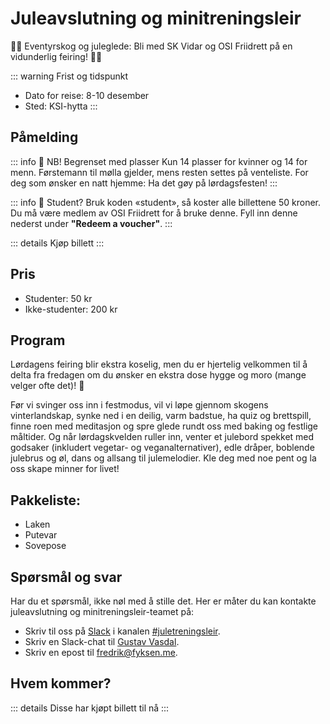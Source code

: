 # Juleavslutning og minitreningsleir


🎉✨ Eventyrskog og juleglede: Bli med SK Vidar og OSI Friidrett på en vidunderlig feiring! 🌲🌟

::: warning Frist og tidspunkt
* Dato for reise: 8-10 desember
* Sted: KSI-hytta
:::


## Påmelding

::: info 🔔 NB! Begrenset med plasser
Kun 14 plasser for kvinner og 14 for menn. Førstemann til mølla gjelder,  mens resten settes på venteliste. For deg som ønsker en natt hjemme: Ha det gøy på lørdagsfesten!
:::

::: info 👼 Student?
Bruk koden «student», så koster alle billettene 50 kroner. Du må være medlem av OSI Friidrett for å bruke denne.
Fyll inn denne nederst under **"Redeem a voucher"**.
:::

<script setup>
import PretixWidgetCompat from '/arrangementer/PretixWidgetCompat-osi.vue'
import AttendeesTable from '/arrangementer/attendees.vue'
</script>

::: details Kjøp billett
<PretixWidgetCompat eventId="minitreningsleir" />
:::

 


## Pris

* Studenter: 50 kr
* Ikke-studenter: 200 kr


## Program
Lørdagens feiring blir ekstra koselig, men du er hjertelig velkommen til å delta fra fredagen om du ønsker en ekstra dose hygge og moro (mange velger ofte det)! 🎉

Før vi svinger oss inn i festmodus, vil vi løpe gjennom skogens vinterlandskap, synke ned i en deilig, varm badstue, ha quiz og brettspill, finne roen med meditasjon og spre glede rundt oss med baking og festlige måltider. Og når lørdagskvelden ruller inn, venter et julebord spekket med godsaker (inkludert vegetar- og veganalternativer), edle dråper, boblende julebrus og øl, dans og allsang til julemelodier. Kle deg med noe pent og la oss skape minner for livet!

## Pakkeliste:
* Laken
* Putevar
* Sovepose


## Spørsmål og svar

Har du et spørsmål, ikke nøl med å stille det.  Her er måter du kan kontakte juleavslutning og minitreningsleir-teamet på:

* Skriv til oss på [Slack](/diverse/chat) i kanalen [#juletreningsleir](https://skvidar.slack.com/archives/C064JPKRJ9K).
* Skriv en Slack-chat til [Gustav Vasdal](https://skvidar.slack.com/archives/D061Q7ZSE73).
* Skriv en epost til fredrik@fyksen.me.

## Hvem kommer?

::: details Disse har kjøpt billett til nå
<AttendeesTable eventId="minitreningsleir"/>
:::
